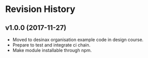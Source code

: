 Revision History
=======================

v1.0.0 (2017-11-27)
------------------------

* Moved to desinax organisation example code in design course.
* Prepare to test and integrate ci chain.
* Make module installable through npm.
